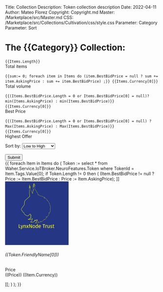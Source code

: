 Title: Collection
Description: Token collection description
Date: 2022-04-11
Author: Mateo Florez
Copyright: Copyright.md
Master: /Marketplace/src/Master.md
CSS: /Marketplace/src/Collections/Cultivation/css/style.css
Parameter: Category
Parameter: Sort

<div style='display:none'>
{{
	Items := select * 
		from 
			Waher.Service.IoTBroker.Marketplace.AuctionItem
		where 
			Type = Category 
		and 
			Processed = null
		and 
			Expires  > Now;
}}
</div>
<div class="hero-image">
	<div class="hero-image-gradient"></div>
	<div class="container hero-text">
    	<h1>The {{Category}} Collection:</h1>
	</div> 
</div>
<div class="container">
	<div class="container my-4">
		<div class="row row-cols-1 row-cols-4 g-2 g-lg-3 text-start">
			<div class="col-md-2">
				<p class="m-1"><code>{{Items.Length}}</code></br>Total items</p>
			</div>
			<div class="col-md-2">
				<p class="m-1"><code>{{sum:= 0; foreach item in Items do (item.BestBidPrice = null ? sum += item.AskingPrice : sum += item.BestBidPrice) ;}} {{Items.Currency[0]}}</code></br> Total volume</p>
			</div>
			<div class="col-md-2">
				<p class="m-1"><code>{{(Items.BestBidPrice.Length = 0 or Items.BestBidPrice[0] = null)? min(Items.AskingPrice) : min(Items.BestBidPrice)}} {{Items.Currency[0]}}</code></br> Best Price</p>
			</div>
			<div class="col-md-2">
				<p class="m-1"><code>{{(Items.BestBidPrice.Length = 0 or Items.BestBidPrice[0] = null) ? Max(Items.AskingPrice) : Max(Items.BestBidPrice)}} {{Items.Currency[0]}}</code></br> Highest Offer</p>
			</div>
		</div>
	</div>
		<div class="container my-4">
			<form>
				<input type="hidden" name="Category" value="{{Category}}">
				<label for="tokens">Sort by:</label>
				<select name="Sort" id="sort">
				<optgroup label="Price">
				  <option value="Value ASC">Low to High</option>
				  <option value="Value DESC">High to Low</option>
				</optgroup>
			  </select>
			  <br><br>
			  <input type="submit" value="Submit">
			</form>
		</div>
<div class="more-from-collection">
<div class="zone grid-wrapper mt-3">
{{  
foreach Item in Items
do
(
Token :=  select * from Waher.Service.IoTBroker.NeuroFeatures.Token where TokenId = Item.Tags.Value[0];
if Token.Length != 0 then
(
(Item.BestBidPrice != null ? Price := Item.BestBidPrice : Price := Item.AskingPrice);
]]<div class="shadow card m-2 token_zone" style="width: 13rem;" onclick="location.href='TokenInfo.md?TokenId=((Token.TokenId[0]))'">
<img class="card-img-top token-image" src="/Marketplace/src/Collections/Cultivation/Images/tokenImage.png"  alt="glyph-image"/>
<div class= "card-body">
<h6 class="card-title text-start">((Token.FriendlyName[0]))</h6>
<p class="card-text text-start">Price <br>((Price)) ((Item.Currency))</p>
</div>
</div>[[;
)
);
}}
</div>
</div>
</div>